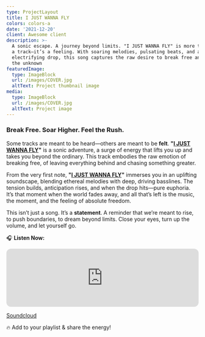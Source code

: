 ```yaml
---
type: ProjectLayout
title: I JUST WANNA FLY
colors: colors-a
date: '2021-12-20'
client: Awesome client
description: >-
  A sonic escape. A journey beyond limits. "I JUST WANNA FLY" is more than just
  a track—it’s a feeling. With soaring melodies, pulsating beats, and an
  electrifying drop, this song captures the raw desire to break free and chase
  the unknown
featuredImage:
  type: ImageBlock
  url: /images/COVER.jpg
  altText: Project thumbnail image
media:
  type: ImageBlock
  url: /images/COVER.jpg
  altText: Project image
---
```

### **Break Free. Soar Higher. Feel the Rush.**

Some tracks are meant to be heard—others are meant to be **felt**. **"**[**I JUST WANNA FLY**](https://open.spotify.com/track/2LBgrGxRxUIAd62uBJ9oL8?si=32de61f875c64686)**"** is a sonic adventure, a surge of energy that lifts you up and takes you beyond the ordinary. This track embodies the raw emotion of breaking free, of leaving everything behind and chasing something greater.

From the very first note, **"**[**I JUST WANNA FLY**](https://open.spotify.com/track/2LBgrGxRxUIAd62uBJ9oL8?si=32de61f875c64686)**"** immerses you in an uplifting soundscape, blending ethereal melodies with deep, driving basslines. The tension builds, anticipation rises, and when the drop hits—pure euphoria. It’s that moment when the world fades away, and all that’s left is the music, the moment, and the feeling of absolute freedom.

This isn’t just a song. It’s a **statement**. A reminder that we’re meant to rise, to push boundaries, to dream beyond limits. Close your eyes, turn up the volume, and let yourself go.

🎧 **Listen Now:**

<iframe style="border-radius:12px" src="https://open.spotify.com/embed/track/2LBgrGxRxUIAd62uBJ9oL8?utm_source=generator" width="100%" height="152" frameBorder="0" allowfullscreen="" allow="autoplay; clipboard-write; encrypted-media; fullscreen; picture-in-picture" loading="lazy"></iframe>

[Soundcloud ](https://on.soundcloud.com/qEc8YmBc6HFQZ2Wp6)

🔥 Add to your playlist & share the energy!
